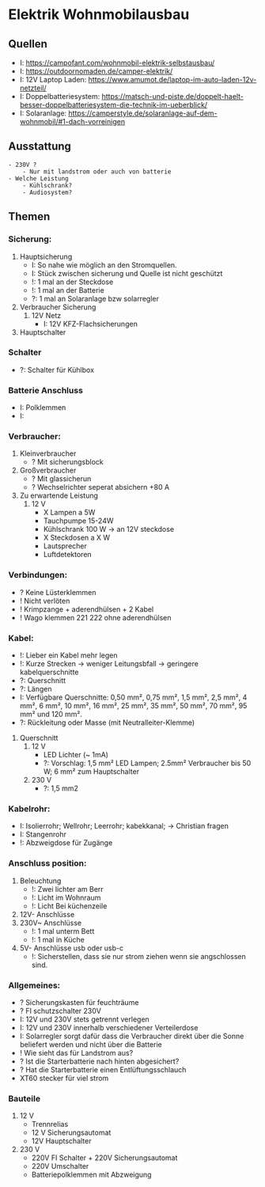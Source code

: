 # Elektrik Wohnmobilausbau

## Quellen
- I: https://campofant.com/wohnmobil-elektrik-selbstausbau/
- I: https://outdoornomaden.de/camper-elektrik/
- I: 12V Laptop Laden: https://www.amumot.de/laptop-im-auto-laden-12v-netzteil/
- I: Doppelbatteriesystem: https://matsch-und-piste.de/doppelt-haelt-besser-doppelbatteriesystem-die-technik-im-ueberblick/
- I: Solaranlage: https://camperstyle.de/solaranlage-auf-dem-wohnmobil/#1-dach-vorreinigen

## Ausstattung
    - 230V ?
        - Nur mit landstrom oder auch von batterie
    - Welche Leistung
        - Kühlschrank?
        - Audiosystem?
        
## Themen

### Sicherung:
1. Hauptsicherung 
    - I: So nahe wie möglich an den Stromquellen.
    - I: Stück zwischen sicherung und Quelle ist nicht geschützt
    - !: 1 mal an der Steckdose
    - !: 1 mal an der Batterie
    - ?: 1 mal an Solaranlage bzw solarregler
2. Verbraucher Sicherung
    1. 12V Netz
        - I: 12V KFZ-Flachsicherungen
3. Hauptschalter


### Schalter
- ?: Schalter für Kühlbox

### Batterie Anschluss
- I: Polklemmen
- I: 

### Verbraucher:
1. Kleinverbraucher
    - ? Mit sicherungsblock
2. Großverbraucher
    - ? Mit glassicherun
    - ? Wechselrichter seperat absichern +80 A
3. Zu erwartende Leistung
    1. 12 V
        - X Lampen a 5W 
        - Tauchpumpe 15-24W
        - Kühlschrank 100 W -> an 12V steckdose
        - X Steckdosen a X W
        - Lautsprecher
        - Luftdetektoren

### Verbindungen:
- ? Keine Lüsterklemmen
- ! Nicht verlöten
- ! Krimpzange + aderendhülsen + 2 Kabel
- ! Wago klemmen 221 222 ohne aderendhülsen

### Kabel:
- !: Lieber ein Kabel mehr legen
- !: Kurze Strecken -> weniger Leitungsbfall -> geringere kabelquerschnitte
- ?: Querschnitt
- ?: Längen
- I: Verfügbare Querschnitte: 0,50 mm², 0,75 mm², 1,5 mm², 2,5 mm², 4 mm², 6 mm², 10 mm², 16 mm², 25 mm², 35 mm², 50 mm², 70 mm², 95 mm² und 120 mm².
- ?: Rückleitung oder Masse (mit Neutralleiter-Klemme)
1. Querschnitt
    1. 12 V
        - LED Lichter (~ 1mA)
        - ?: Vorschlag: 1,5 mm² LED Lampen; 2.5mm² Verbraucher bis 50 W; 6 mm² zum Hauptschalter
    2. 230 V
        - ?: 1,5 mm2

### Kabelrohr:
- I: Isolierrohr; Wellrohr; Leerrohr; kabekkanal; -> Christian fragen
- I: Stangenrohr
- !: Abzweigdose für Zugänge

### Anschluss position:
1. Beleuchtung
    - !: Zwei lichter am Berr
    - !: Licht im Wohnraum
    - !: Licht Bei küchenzeile
2. 12V- Anschlüsse
3. 230V~ Anschlüsse
    - !: 1 mal unterm Bett 
    - !: 1 mal in Küche
4. 5V- Anschlüsse usb oder usb-c
    - !: Sicherstellen, dass sie nur strom ziehen wenn sie angschlossen sind.

### Allgemeines:
- ? Sicherungskasten für feuchträume
- ? FI schutzschalter 230V
- I: 12V und 230V stets getrennt verlegen
- I: 12V und 230V innerhalb verschiedener Verteilerdose
- I: Solarregler sorgt dafür dass die Verbraucher direkt über die Sonne beliefert werden und nicht über die Batterie
- ! Wie sieht das für Landstrom aus?
- ? Ist die Starterbatterie nach hinten abgesichert?
- ? Hat die Starterbatterie einen Entlüftungsschlauch
- XT60 stecker für viel strom

### Bauteile 
1. 12 V
   - Trennrelias 
   - 12 V Sicherungsautomat
   - 12V Hauptschalter
2. 230 V
   - 220V FI Schalter + 220V Sicherungsautomat
   - 220V Umschalter
   - Batteriepolklemmen mit Abzweigung

